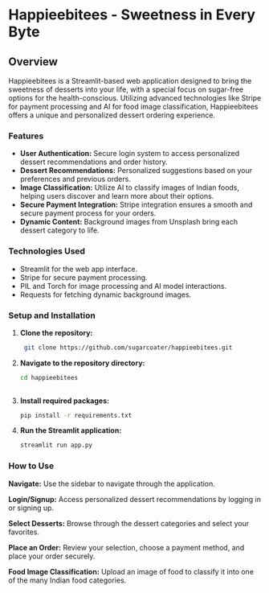# Happieebitees - Sweetness in Every Byte

## Overview
Happieebitees is a Streamlit-based web application designed to bring the sweetness of desserts into your life, with a special focus on sugar-free options for the health-conscious. Utilizing advanced technologies like Stripe for payment processing and AI for food image classification, Happieebitees offers a unique and personalized dessert ordering experience.

### Features
- **User Authentication:** Secure login system to access personalized dessert recommendations and order history.
- **Dessert Recommendations:** Personalized suggestions based on your preferences and previous orders.
- **Image Classification:** Utilize AI to classify images of Indian foods, helping users discover and learn more about their options.
- **Secure Payment Integration:** Stripe integration ensures a smooth and secure payment process for your orders.
- **Dynamic Content:** Background images from Unsplash bring each dessert category to life.

### Technologies Used
- Streamlit for the web app interface.
- Stripe for secure payment processing.
- PIL and Torch for image processing and AI model interactions.
- Requests for fetching dynamic background images.

### Setup and Installation
1. **Clone the repository:**
   ```bash
    git clone https://github.com/sugarcoater/happieebitees.git
2. **Navigate to the repository directory:**
    ```bash
    cd happieebitees
  
3. **Install required packages:**
    ```bash
    pip install -r requirements.txt

4. **Run the Streamlit application:**
    ```bash
    streamlit run app.py


### How to Use

**Navigate:** Use the sidebar to navigate through the application.

**Login/Signup:** Access personalized dessert recommendations by logging in or signing up.

**Select Desserts:** Browse through the dessert categories and select your favorites.

**Place an Order:** Review your selection, choose a payment method, and place your order securely.

**Food Image Classification:** Upload an image of food to classify it into one of the many Indian food categories.
